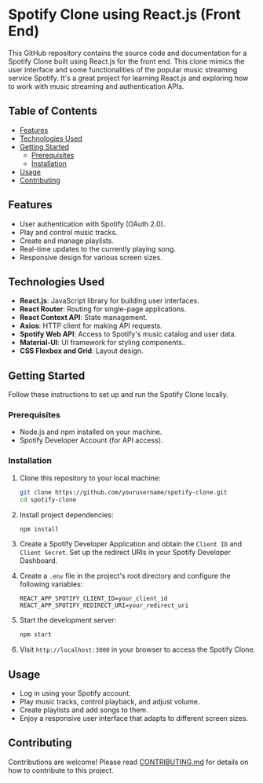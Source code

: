 # Spotify Clone using React.js (Front End)

This GitHub repository contains the source code and documentation for a Spotify Clone built using React.js for the front end. This clone mimics the user interface and some functionalities of the popular music streaming service Spotify. It's a great project for learning React.js and exploring how to work with music streaming and authentication APIs.

## Table of Contents

- [Features](#features)
- [Technologies Used](#technologies-used)
- [Getting Started](#getting-started)
  - [Prerequisites](#prerequisites)
  - [Installation](#installation)
- [Usage](#usage)
- [Contributing](#contributing)

## Features

- User authentication with Spotify (OAuth 2.0).
- Play and control music tracks.
- Create and manage playlists.
- Real-time updates to the currently playing song.
- Responsive design for various screen sizes.

## Technologies Used

- **React.js**: JavaScript library for building user interfaces.
- **React Router**: Routing for single-page applications.
- **React Context API**: State management.
- **Axios**: HTTP client for making API requests.
- **Spotify Web API**: Access to Spotify's music catalog and user data.
- **Material-UI**: UI framework for styling components..
- **CSS Flexbox and Grid**: Layout design.

## Getting Started

Follow these instructions to set up and run the Spotify Clone locally.

### Prerequisites

- Node.js and npm installed on your machine.
- Spotify Developer Account (for API access).

### Installation

1. Clone this repository to your local machine:

   ```bash
   git clone https://github.com/yourusername/spotify-clone.git
   cd spotify-clone
   ```

2. Install project dependencies:

   ```bash
   npm install
   ```

3. Create a Spotify Developer Application and obtain the `Client ID` and `Client Secret`. Set up the redirect URIs in your Spotify Developer Dashboard.

4. Create a `.env` file in the project's root directory and configure the following variables:

   ```
   REACT_APP_SPOTIFY_CLIENT_ID=your_client_id
   REACT_APP_SPOTIFY_REDIRECT_URI=your_redirect_uri
   ```

5. Start the development server:

   ```bash
   npm start
   ```

6. Visit `http://localhost:3000` in your browser to access the Spotify Clone.

## Usage

- Log in using your Spotify account.
- Play music tracks, control playback, and adjust volume.
- Create playlists and add songs to them.
- Enjoy a responsive user interface that adapts to different screen sizes.

## Contributing

Contributions are welcome! Please read [CONTRIBUTING.md](CONTRIBUTING.md) for details on how to contribute to this project.
